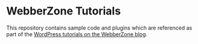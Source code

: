 # WebberZone Tutorials

This repository contains sample code and plugins which are referenced as part of the [WordPress tutorials on the WebberZone blog](https://webberzone.com/blog/category/wordpress/wordpress-tutorials/).
